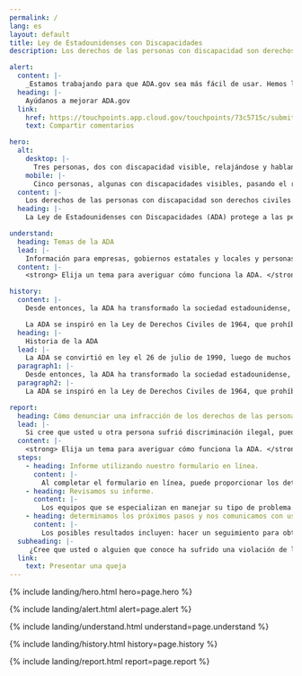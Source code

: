 ```yaml
---
permalink: /
lang: es
layout: default
title: Ley de Estadounidenses con Discapacidades
description: Los derechos de las personas con discapacidad son derechos civiles. Desde la votación hasta el estacionamiento, la ADA es una ley que protege a las personas con discapacidades en muchas áreas de la vida pública.

alert:
  content: |-
    _Estamos trabajando para que ADA.gov sea más fácil de usar. Hemos lanzado este sitio beta para compartir nuestro trabajo en progreso. Háganos saber cómo lo estamos haciendo hasta ahora._
  heading: |-
    Ayúdanos a mejorar ADA.gov
  link:
    href: https://touchpoints.app.cloud.gov/touchpoints/73c5715c/submit
    text: Compartir comentarios

hero:
  alt:
    desktop: |-
      Tres personas, dos con discapacidad visible, relajándose y hablando al aire libre.
    mobile: |-
      Cinco personas, algunas con discapacidades visibles, pasando el rato en una terraza en la azotea mientras hablan y se ríen.
  content: |-
    Los derechos de las personas con discapacidad son derechos civiles. Desde la votación hasta el estacionamiento, la ADA es una ley que protege a las personas con discapacidades en muchas áreas de la vida pública.
  heading: |-
    La Ley de Estadounidenses con Discapacidades (ADA) protege a las personas con discapacidades de la discriminación.

understand:
  heading: Temas de la ADA
  lead: |-
    Información para empresas, gobiernos estatales y locales y personas con discapacidades
  content: |-
    <strong> Elija un tema para averiguar cómo funciona la ADA. </strong> Agregaremos más pronto

history:
  content: |-
    Desde entonces, la ADA ha transformado la sociedad estadounidense, garantizando que las personas con discapacidades tengan las mismas oportunidades que todos los demás para disfrutar de oportunidades de empleo, comprar bienes y servicios y participar en programas gubernamentales estatales y locales.

    La ADA se inspiró en la Ley de Derechos Civiles de 1964, que prohíbe la discriminación por motivos de raza, color, religión, sexo u origen nacional. La ADA es una ley de igualdad de oportunidades para personas con discapacidades.
  heading: |-
    Historia de la ADA
  lead: |-
    La ADA se convirtió en ley el 26 de julio de 1990, luego de muchos años de defensa por parte de las comunidades de personas con discapacidad y derechos civiles.
  paragraph1: |-
    Desde entonces, la ADA ha transformado la sociedad estadounidense, garantizando que las personas con discapacidad tengan las mismas oportunidades que todos más para disfrutar de oportunidades de empleo, comprar bienes y servicios, y participar en programas gubernamentales estatales y locales.
  paragraph2: |-
    La ADA se inspiró en la Ley de Derechos Civiles de 1964, que prohíbe la discriminación por motivos de raza, color, religión, sexo, u origen nacional. La ADA es una ley de igualdad de oportunidades para las personas con discapacidades.

report:
  heading: Cómo denunciar una infracción de los derechos de las personas con discapacidad
  lead: |-
    Si cree que usted u otra persona sufrió discriminación ilegal, puede denunciar una violación de los derechos de los discapacitados.
  content: |-
    <strong> Elija un tema para averiguar cómo funciona la ADA. </strong> Agregaremos más pronto
  steps:
    - heading: Informe utilizando nuestro formulario en línea.
      content: |-
        Al completar el formulario en línea, puede proporcionar los detalles que necesitamos para comprender lo que sucedió. Recibirá un número de confirmación y su informe se enviará inmediatamente a nuestro personal para su revisión.
    - heading: Revisamos su informe.
      content: |-
        Los equipos que se especializan en manejar su tipo de problema lo revisarán. Si es necesario reenviarlo a otro equipo o agencia, intentaremos conectar su queja con el grupo correcto.
    - heading: determinamos los próximos pasos y nos comunicamos con usted.
      content: |-
        Los posibles resultados incluyen: hacer un seguimiento para obtener más información, iniciar una mediación o investigación, dirigirlo a otra organización para obtener más ayuda o informarle que no podemos ayudarlo.
  subheading: |-
     ¿Cree que usted o alguien que conoce ha sufrido una violación de los derechos de las personas con discapacidad?
  link:
    text: Presentar una queja
---
```


{% include landing/hero.html hero=page.hero %}

{% include landing/alert.html alert=page.alert %}

{% include landing/understand.html understand=page.understand %}

{% include landing/history.html history=page.history %}

{% include landing/report.html report=page.report %}
